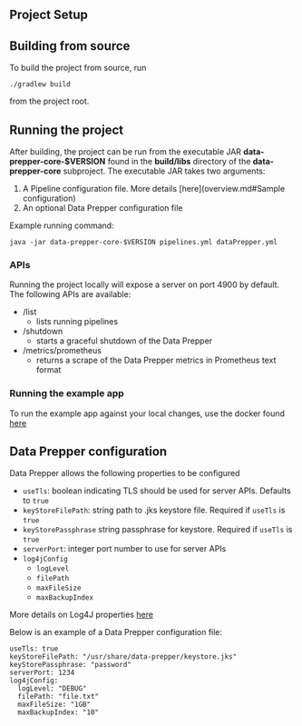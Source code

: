 ## Project Setup

## Building from source

To build the project from source, run 

```
./gradlew build
```

from the project root. 

## Running the project

After building, the project can be run from the executable JAR **data-prepper-core-$VERSION**
found in the **build/libs** directory of the **data-prepper-core** subproject. The executable JAR takes
two arguments:
1. A Pipeline configuration file. More details [here](overview.md#Sample configuration)
2. An optional Data Prepper configuration file

Example running command:

```
java -jar data-prepper-core-$VERSION pipelines.yml dataPrepper.yml
```

### APIs
Running the project locally will expose a server on port 4900 by default. The following 
APIs are available:

* /list
  * lists running pipelines
* /shutdown
  * starts a graceful shutdown of the Data Prepper
* /metrics/prometheus
  * returns a scrape of the Data Prepper metrics in Prometheus
  text format

### Running the example app
To run the example app against your local changes, use the docker found [here](https://github.com/opendistro-for-elasticsearch/data-prepper/tree/master/examples/dev/trace-analytics-sample-app)

## Data Prepper configuration
Data Prepper allows the following properties to be configured

* `useTls`: boolean indicating TLS should be used for server APIs. Defaults to `true`
* `keyStoreFilePath`: string path to .jks keystore file. Required if `useTls` is `true`
* `keyStorePassphrase` string passphrase for keystore. Required if `useTls` is `true`
* `serverPort`: integer port number to use for server APIs
* `log4jConfig`
  * `logLevel`
  * `filePath`
  * `maxFileSize`
  * `maxBackupIndex`
  
More details on Log4J properties [here](logs.md)

Below is an example of a Data Prepper configuration file:

```
useTls: true
keyStoreFilePath: "/usr/share/data-prepper/keystore.jks"
keyStorePassphrase: "password"
serverPort: 1234
log4jConfig:
  logLevel: "DEBUG"
  filePath: "file.txt"
  maxFileSize: "1GB"
  maxBackupIndex: "10"
```
